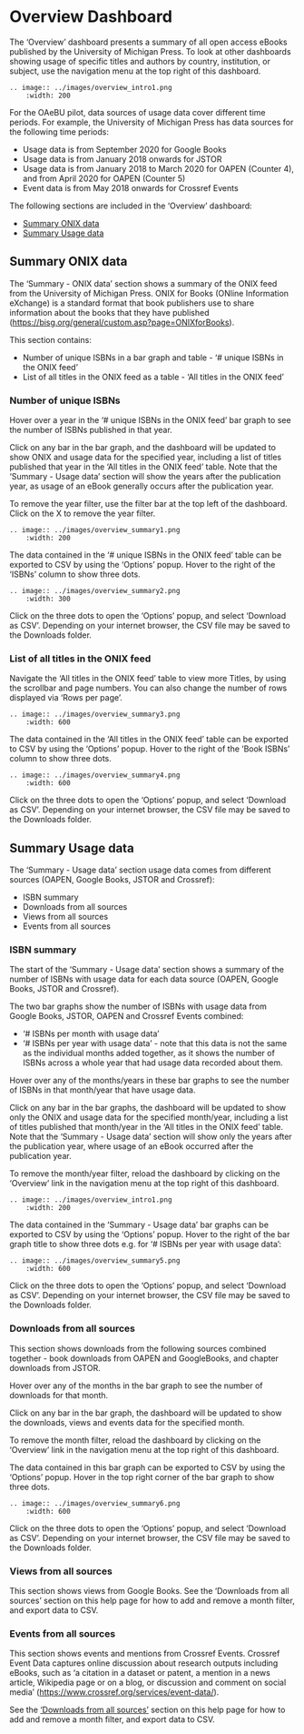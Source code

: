 # Overview Dashboard

The ‘Overview’ dashboard presents a summary of all open access eBooks published by the University of Michigan Press. To look at other dashboards showing usage of specific titles and authors by country, institution, or subject, use the navigation menu at the top right of this dashboard.

``` eval_rst
.. image:: ../images/overview_intro1.png
    :width: 200
```    

For the OAeBU pilot, data sources of usage data cover different time periods. For example, the University of Michigan Press has data sources for the following time periods:
* Usage data is from September 2020 for Google Books
* Usage data is from January 2018 onwards for JSTOR
* Usage data is from January 2018 to March 2020 for OAPEN (Counter 4), and from April 2020 for OAPEN (Counter 5) 
* Event data is from May 2018 onwards for Crossref Events

The following sections are included in the ‘Overview’ dashboard:
* [Summary ONIX data](#summary-onix-data)
* [Summary Usage data](#summary-usage-data)

## Summary ONIX data
The ‘Summary - ONIX data’ section shows a summary of the ONIX feed from the University of Michigan Press. ONIX for Books (ONline Information eXchange) is a standard format that book publishers use to share information about the books that they have published (<https://bisg.org/general/custom.asp?page=ONIXforBooks>).

This section contains:
* Number of unique ISBNs in a bar graph and table - ‘# unique ISBNs in the ONIX feed’
* List of all titles in the ONIX feed as a table - ‘All titles in the ONIX feed’

### Number of unique ISBNs
Hover over a year in the ‘# unique ISBNs in the ONIX feed’ bar graph to see the number of ISBNs published in that year. 

Click on any bar in the bar graph, and the dashboard will be updated to show ONIX and usage data for the specified year, including a list of titles published that year in the ‘All titles in the ONIX feed’ table. Note that the ‘Summary - Usage data’ section will show the years after the publication year, as usage of an eBook generally occurs after the publication year. 

To remove the year filter, use the filter bar at the top left of the dashboard. Click on the X to remove the year filter. 

``` eval_rst
.. image:: ../images/overview_summary1.png
    :width: 200
```    

The data contained in the ‘# unique ISBNs in the ONIX feed’ table can be exported to CSV by using the ‘Options’ popup. Hover to the right of the ‘ISBNs’ column to show three dots.  

``` eval_rst
.. image:: ../images/overview_summary2.png
    :width: 300
```    

Click on the three dots to open the ‘Options’ popup, and select ‘Download as CSV’. Depending on your internet browser, the CSV file may be saved to the Downloads folder.

### List of all titles in the ONIX feed
Navigate the ‘All titles in the ONIX feed’ table to view more Titles, by using the scrollbar and page numbers. You can also change the number of rows displayed via ‘Rows per page’.

``` eval_rst
.. image:: ../images/overview_summary3.png
    :width: 600
```    

The data contained in the ‘All titles in the ONIX feed’ table can be exported to CSV by using the ‘Options’ popup. Hover to the right of the ‘Book ISBNs’ column to show three dots.  

``` eval_rst
.. image:: ../images/overview_summary4.png
    :width: 600
```    

Click on the three dots to open the ‘Options’ popup, and select ‘Download as CSV’. Depending on your internet browser, the CSV file may be saved to the Downloads folder.

## Summary Usage data
The ‘Summary - Usage data’ section usage data comes from different sources (OAPEN, Google Books, JSTOR and Crossref):
* ISBN summary
* Downloads from all sources
* Views from all sources
* Events from all sources

### ISBN summary
The start of the ‘Summary - Usage data’ section shows a summary of the number of ISBNs with usage data for each data source (OAPEN, Google Books, JSTOR and Crossref). 

The two bar graphs show the number of ISBNs with usage data from Google Books, JSTOR, OAPEN and Crossref Events combined:
* ‘# ISBNs per month with usage data’ 
* ‘# ISBNs per year with usage data’ - note that this data is not the same as the individual months added together, as it shows the number of ISBNs across a whole year that had usage data recorded about them.

Hover over any of the months/years in these bar graphs to see the number of ISBNs in that month/year that have usage data. 

Click on any bar in the bar graphs, the dashboard will be updated to show only the ONIX and usage data for the specified month/year, including a list of titles published that month/year in the ‘All titles in the ONIX feed’ table. Note that the ‘Summary - Usage data’ section will show only the years after the publication year, where usage of an eBook occurred after the publication year. 

To remove the month/year filter, reload the dashboard by clicking on the ‘Overview’ link in the navigation menu at the top right of this dashboard.

``` eval_rst
.. image:: ../images/overview_intro1.png
    :width: 200
```    

The data contained in the ‘Summary - Usage data’ bar graphs can be exported to CSV by using the ‘Options’ popup. Hover to the right of the bar graph title to show three dots e.g. for ‘# ISBNs per year with usage data’:  

``` eval_rst
.. image:: ../images/overview_summary5.png
    :width: 600
```    

Click on the three dots to open the ‘Options’ popup, and select ‘Download as CSV’. Depending on your internet browser, the CSV file may be saved to the Downloads folder.

### Downloads from all sources
This section shows downloads from the following sources combined together - book downloads from OAPEN and GoogleBooks, and chapter downloads from JSTOR. 

Hover over any of the months in the bar graph to see the number of downloads for that month. 

Click on any bar in the bar graph, the dashboard will be updated to show the downloads, views and events data for the specified month. 

To remove the month filter, reload the dashboard by clicking on the ‘Overview’ link in the navigation menu at the top right of this dashboard.

The data contained in this bar graph can be exported to CSV by using the ‘Options’ popup. Hover in the top right corner of the bar graph to show three dots.  

``` eval_rst
.. image:: ../images/overview_summary6.png
    :width: 600
```    

Click on the three dots to open the ‘Options’ popup, and select ‘Download as CSV’. Depending on your internet browser, the CSV file may be saved to the Downloads folder.

### Views from all sources
This section shows views from Google Books. See the ‘Downloads from all sources’ section on this help page for how to add and remove a month filter, and export data to CSV. 

### Events from all sources
This section shows events and mentions from Crossref Events. Crossref Event Data captures online discussion about research outputs including eBooks, such as ‘a citation in a dataset or patent, a mention in a news article, Wikipedia page or on a blog, or discussion and comment on social media’ (<https://www.crossref.org/services/event-data/>).

See the [‘Downloads from all sources’](#downloads-from-all-sources) section on this help page for how to add and remove a month filter, and export data to CSV. 
